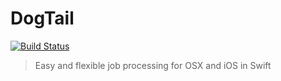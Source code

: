 # DogTail
[![Build Status](https://travis-ci.org/bithavoc/DogTail.svg?branch=master)](https://travis-ci.org/bithavoc/DogTail)

> Easy and flexible job processing for OSX and iOS in Swift
